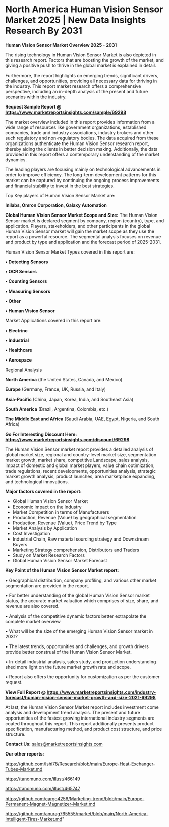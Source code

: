 # North America Human Vision Sensor Market 2025 | New Data Insights Research By 2031

<Strong> Human Vision Sensor Market Overview 2025 - 2031</strong>

The rising technology in Human Vision Sensor Market is also depicted in this research report. Factors that are boosting the growth of the market, and giving a positive push to thrive in the global market is explained in detail.

Furthermore, the report highlights on emerging trends, significant drivers, challenges, and opportunities, providing all necessary data for thriving in the industry. This report market research offers a comprehensive perspective, including an in-depth analysis of the present and future scenarios within the industry.

<strong>Request Sample Report @ <a href=https://www.marketreportsinsights.com/sample/69298>https://www.marketreportsinsights.com/sample/69298</a></strong>

The market overview included in this report provides information from a wide range of resources like government organizations, established companies, trade and industry associations, industry brokers and other such regulatory and non-regulatory bodies. The data acquired from these organizations authenticate the Human Vision Sensor research report, thereby aiding the clients in better decision making. Additionally, the data provided in this report offers a contemporary understanding of the market dynamics.

The leading players are focusing mainly on technological advancements in order to improve efficiency. The long-term development patterns for this market can be captured by continuing the ongoing process improvements and financial stability to invest in the best strategies.

Top Key players of Human Vision Sensor Market are:

<strong>Inilabs, Omron Corporation, Galaxy Automation</strong>

<strong><b>Global Human Vision Sensor Market Scope and Size:</b></strong>
The Human Vision Sensor market is declared segment by company, region (country), type, and application. Players, stakeholders, and other participants in the global Human Vision Sensor market will gain the market scope as they use the report as a powerful resource. The segmental analysis focuses on revenue and product by type and application and the forecast period of 2025-2031.

Human Vision Sensor Market Types covered in this report are:

<strong>• Detecting Sensors

• OCR Sensors

• Counting Sensors

• Measuring Sensors

• Other

• Human Vision Sensor</strong>

Market Applications covered in this report are:

<strong>• Electrinc

• Industrial

• Healthcare

• Aerospace</strong> 

Regional Analysis

<strong>North America</strong> (the United States, Canada, and Mexico)

<strong>Europe</strong> (Germany, France, UK, Russia, and Italy)

<strong>Asia-Pacific</strong> (China, Japan, Korea, India, and Southeast Asia)

<strong>South America</strong> (Brazil, Argentina, Colombia, etc.)

<strong>The Middle East and Africa</strong> (Saudi Arabia, UAE, Egypt, Nigeria, and South Africa)

<strong>Go For Interesting Discount Here: <a href=https://www.marketreportsinsights.com/discount/69298>https://www.marketreportsinsights.com/discount/69298</a></strong>

The Human Vision Sensor market report provides a detailed analysis of global market size, regional and country-level market size, segmentation market growth, market share, competitive Landscape, sales analysis, impact of domestic and global market players, value chain optimization, trade regulations, recent developments, opportunities analysis, strategic market growth analysis, product launches, area marketplace expanding, and technological innovations.

<strong><b>Major factors covered in the report:</b></strong>
<ul>
  <li>Global Human Vision Sensor Market </li>
  <li>Economic Impact on the Industry</li>
  <li>Market Competition in terms of Manufacturers</li>
  <li>Production, Revenue (Value) by geographical segmentation</li>
  <li>Production, Revenue (Value), Price Trend by Type</li>
  <li>Market Analysis by Application</li>
  <li>Cost Investigation</li>
  <li>Industrial Chain, Raw material sourcing strategy and Downstream Buyers</li>
  <li>Marketing Strategy comprehension, Distributors and Traders</li>
  <li>Study on Market Research Factors</li>
  <li>Global Human Vision Sensor Market Forecast</li>
</ul>

<strong><b>Key Point of the Human Vision Sensor Market report:</b></strong>

• Geographical distribution, company profiling, and various other market segmentation are provided in the report.

• For better understanding of the global Human Vision Sensor market status, the accurate market valuation which comprises of size, share, and revenue are also covered.

• Analysis of the competitive dynamic factors better extrapolate the complete market overview

• What will be the size of the emerging Human Vision Sensor market in 2031?

• The latest trends, opportunities and challenges, and growth drivers provide better construal of the Human Vision Sensor Market.

• In-detail industrial analysis, sales study, and production understanding shed more light on the future market growth rate and scope.

• Report also offers the opportunity for customization as per the customer request.

<strong><b>View Full Report @ <a href=https://www.marketreportsinsights.com/industry-forecast/human-vision-sensor-market-growth-and-size-2021-69298>https://www.marketreportsinsights.com/industry-forecast/human-vision-sensor-market-growth-and-size-2021-69298</a></b></strong>


At last, the Human Vision Sensor Market report includes investment come analysis and development trend analysis. The present and future opportunities of the fastest growing international industry segments are coated throughout this report. This report additionally presents product specification, manufacturing method, and product cost structure, and price structure.

<strong>Contact Us:</strong>
sales@marketreportsinsights.com

<strong>Our other reports:</strong>

<a href=https://github.com/Ishi78/Research/blob/main/Europe-Heat-Exchanger-Tubes-Market.md>https://github.com/Ishi78/Research/blob/main/Europe-Heat-Exchanger-Tubes-Market.md</a>

<a href=https://tanomuno.com/illust/466149>https://tanomuno.com/illust/466149</a>

<a href=https://tanomuno.com/illust/465747>https://tanomuno.com/illust/465747</a>

<a href=https://github.com/cargo4256/Marketing-trend/blob/main/Europe-Permanent-Magnet-Magnetizer-Market.md>https://github.com/cargo4256/Marketing-trend/blob/main/Europe-Permanent-Magnet-Magnetizer-Market.md</a>

<a href=https://github.com/anurag765555/market/blob/main/North-America-Intelligent-Tires-Market.md>https://github.com/anurag765555/market/blob/main/North-America-Intelligent-Tires-Market.md</a>"
